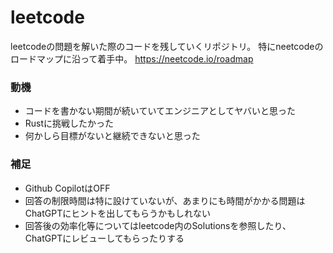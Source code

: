 # leetcode
leetcodeの問題を解いた際のコードを残していくリポジトリ。
特にneetcodeのロードマップに沿って着手中。
https://neetcode.io/roadmap

### 動機

* コードを書かない期間が続いていてエンジニアとしてヤバいと思った
* Rustに挑戦したかった
* 何かしら目標がないと継続できないと思った

### 補足

* Github CopilotはOFF
* 回答の制限時間は特に設けていないが、あまりにも時間がかかる問題はChatGPTにヒントを出してもらうかもしれない
* 回答後の効率化等についてはleetcode内のSolutionsを参照したり、ChatGPTにレビューしてもらったりする
